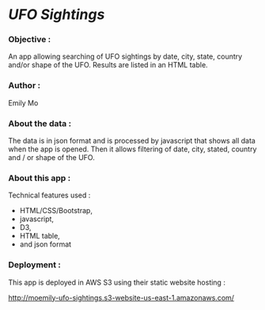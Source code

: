 # ***UFO Sightings***

 

### **Objective :**

An app allowing searching of UFO sightings by date, city, state, country and/or shape of the UFO. Results are listed in an HTML table.

 

### **Author :**

Emily Mo

 

### **About the data :**

The data is in json format and is processed by javascript that shows all data when the app is opened.  Then it allows filtering of date, city, stated, country and / or shape of the UFO.  

 

### **About this app :**

Technical features used :

- HTML/CSS/Bootstrap, 
- javascript,
- D3,
- HTML table,
- and json format



### Deployment :

This app is deployed in AWS S3 using their static website hosting : 

http://moemily-ufo-sightings.s3-website-us-east-1.amazonaws.com/